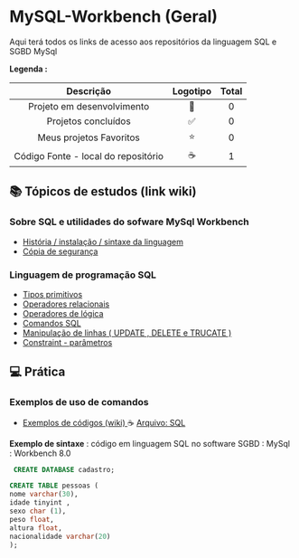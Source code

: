 # MySQL-Workbench (Geral)
 <p> Aqui terá todos os links de acesso aos repositórios da linguagem SQL  e SGBD MySql</p>
 

<strong> Legenda :</strong>

|Descrição | Logotipo   | Total |
|:--: |:--:|:--:|
| Projeto em desenvolvimento    |  🛑  | 0 |
| Projetos concluídos    |  ✅  | 0 |
| Meus projetos Favoritos | ⭐ | 0 |
| Código Fonte - local do repositório | ☕| 1 |



## 📚 Tópicos de estudos (link wiki)  
### Sobre SQL e utilidades do sofware MySql Workbench

* [ História / instalação / sintaxe da linguagem   ](https://github.com/LeandroPereira2603/MySQL-Workbench/wiki/Hist%C3%B3ria-----intala%C3%A7%C3%A3o----sintaxe-da-linguagem)
* [Cópia de segurança](https://github.com/LeandroPereira2603/MySQL-Workbench/wiki/Copia-de-Seguran%C3%A7a)



### Linguagem de programação SQL 

* [Tipos primitivos](https://github.com/LeandroPereira2603/MySQL-Workbench/wiki/Tipos-priimitivos)
* [Operadores relacionais](https://github.com/LeandroPereira2603/MySQL-Workbench/wiki/Operadores-relacionais)
* [Operadores de lógica](https://github.com/LeandroPereira2603/MySQL-Workbench/wiki/Operadores-de-l%C3%B3gica)
* [ Comandos SQL ](https://github.com/LeandroPereira2603/MySQL-Workbench/wiki/SQL-%E2%80%90-comandos)
* [ Manipulação de linhas ( UPDATE , DELETE e TRUCATE )](https://github.com/LeandroPereira2603/MySQL-Workbench/wiki/Manipulando-linhas-(UPDATE-,-DELETE-E-TRUCATE-))
* [Constraint - parâmetros](https://github.com/LeandroPereira2603/MySQL-Workbench/wiki/CONSTRAINT)

## 💻 Prática 

### Exemplos de uso de comandos 

* [Exemplos de códigos (wiki) ](https://github.com/LeandroPereira2603/MySQL-Workbench/wiki/C%C3%B3digos-exemplos) ☕ [Arquivo: SQL](https://github.com/LeandroPereira2603/MySQL-Workbench/blob/main/Pratica/bd.sql)


**Exemplo de sintaxe** : código em linguagem SQL no software SGBD : MySql : Workbench 8.0 
```sql
 CREATE DATABASE cadastro;
```
 ```sql
CREATE TABLE pessoas (
nome varchar(30),
idade tinyint ,
sexo char (1),
peso float,
altura float,
nacionalidade varchar(20)
);

 ```



